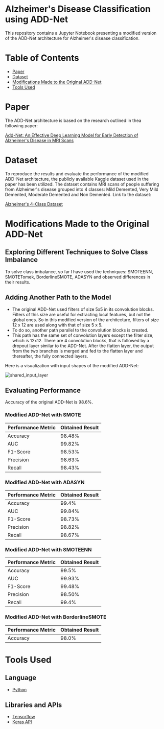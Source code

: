 # Alzheimer's Disease Classification using ADD-Net
This repository contains a Jupyter Notebook presenting a modified version of the ADD-Net architecture for Alzheimer's disease classification. 


# Table of Contents
- [Paper](#paper)
- [Dataset](#dataset)
- [Modifications Made to the Original ADD-Net](#modifications-made-to-the-original-add-net)
- [Tools Used](#tools-used)


# Paper
The ADD-Net architecture is based on the research outlined in thea following paper:

[Add-Net: An Effective Deep Learning Model for Early Detection of Alzheimer's Disease in MRI Scans](https://ieeexplore.ieee.org/document/987a7809)


# Dataset
To reproduce the results and evaluate the performance of the modified ADD-Net architecture, the publicly available Kaggle dataset used in the paper has been utilized. The dataset contains MRI scans of people suffering from Alzheimer's disease grouped into 4 classes: Mild Demented, Very Mild Demented, Moderate Demented and Non Demented. Link to the dataset:

[Alzheimer's 4-Class Dataset](https://www.kaggle.com/datasets/shahidzikria/alz-dataset)



# Modifications Made to the Original ADD-Net

## Exploring Different Techniques to Solve Class Imbalance
To solve class imbalance, so far I have used the techniques: SMOTEENN, SMOTETomek, BorderlineSMOTE, ADASYN and observed differences in their results.   

## Adding Another Path to the Model
- The original ADD-Net used filters of size 5x5 in its convolution blocks. Filters of this size are useful for extracting local features, but not the global ones. So in this modified version of the architecture, filters of size 12 x 12 are used along with that of size 5 x 5. 
- To do so, another path parallel to the convolution blocks is created. 
- This path has the same set of convolution layers except the filter size, which is 12x12. There are 4 convolution blocks, that is followed by a dropout layer similar to the ADD-Net. After the flatten layer, the output from the two branches is merged and fed to the flatten layer and thereafter, the fully connected layers.

Here is a visualization with input shapes of the modified ADD-Net:

![shared_input_layer](https://ibb.co/JFgMdFY)


## Evaluating Performance
Accuracy of the original ADD-Net is 98.6%.
### Modified ADD-Net with SMOTE
| Performance Metric | Obtained Result |
| -------------- | -------------- | 
| Accuracy | 98.48%|
| AUC | 99.82% |
| F1-Score| 98.53% |
| Precision| 98.63% |
| Recall| 98.43% |


### Modified ADD-Net with ADASYN
| Performance Metric | Obtained Result |
| -------------- | -------------- | 
| Accuracy | 99.4%|
| AUC | 99.84% |
| F1-Score| 98.73% |
| Precision| 98.82% |
| Recall| 98.67% |

### Modified ADD-Net with SMOTEENN
| Performance Metric | Obtained Result |
| -------------- | -------------- | 
| Accuracy | 99.5%|
| AUC | 99.93% |
| F1-Score| 99.48% |
| Precision| 98.50% |
| Recall| 99.4% |

### Modified ADD-Net with BorderlineSMOTE
| Performance Metric | Obtained Result |
| -------------- | -------------- | 
| Accuracy | 98.0%|


# Tools Used

## Language
- [Python](https://www.python.org/)

## Libraries and APIs
- [Tensorflow](https://www.tensorflow.org/)
- [Keras API](https://keras.io/)




